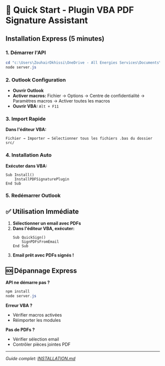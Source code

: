 # 🚀 Quick Start - Plugin VBA PDF Signature Assistant

## Installation Express (5 minutes)

### 1. Démarrer l'API
```powershell
cd "c:\Users\ZouhairDkhissi\OneDrive - All Energies Services\Documents\chat-mistral"
node server.js
```

### 2. Outlook Configuration
- **Ouvrir Outlook**
- **Activer macros:** Fichier → Options → Centre de confidentialité → Paramètres macros → Activer toutes les macros
- **Ouvrir VBA:** `Alt + F11`

### 3. Import Rapide
**Dans l'éditeur VBA:**
```
Fichier → Importer → Sélectionner tous les fichiers .bas du dossier src/
```

### 4. Installation Auto
**Exécuter dans VBA:**
```vba
Sub Install()
    InstallPDFSignaturePlugin
End Sub
```

### 5. Redémarrer Outlook

## ✅ Utilisation Immédiate

1. **Sélectionner un email avec PDFs**
2. **Dans l'éditeur VBA, exécuter:**
   ```vba
   Sub QuickSign()
       SignPDFsFromEmail
   End Sub
   ```
3. **Email prêt avec PDFs signés !**

## 🆘 Dépannage Express

**API ne démarre pas ?**
```powershell
npm install
node server.js
```

**Erreur VBA ?**
- Vérifier macros activées
- Réimporter les modules

**Pas de PDFs ?**
- Vérifier sélection email
- Contrôler pièces jointes PDF

---
*Guide complet: [INSTALLATION.md](INSTALLATION.md)*
